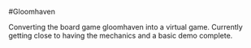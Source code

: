#Gloomhaven

Converting the board game gloomhaven into a virtual game.
Currently getting close to having the mechanics and a basic demo complete.